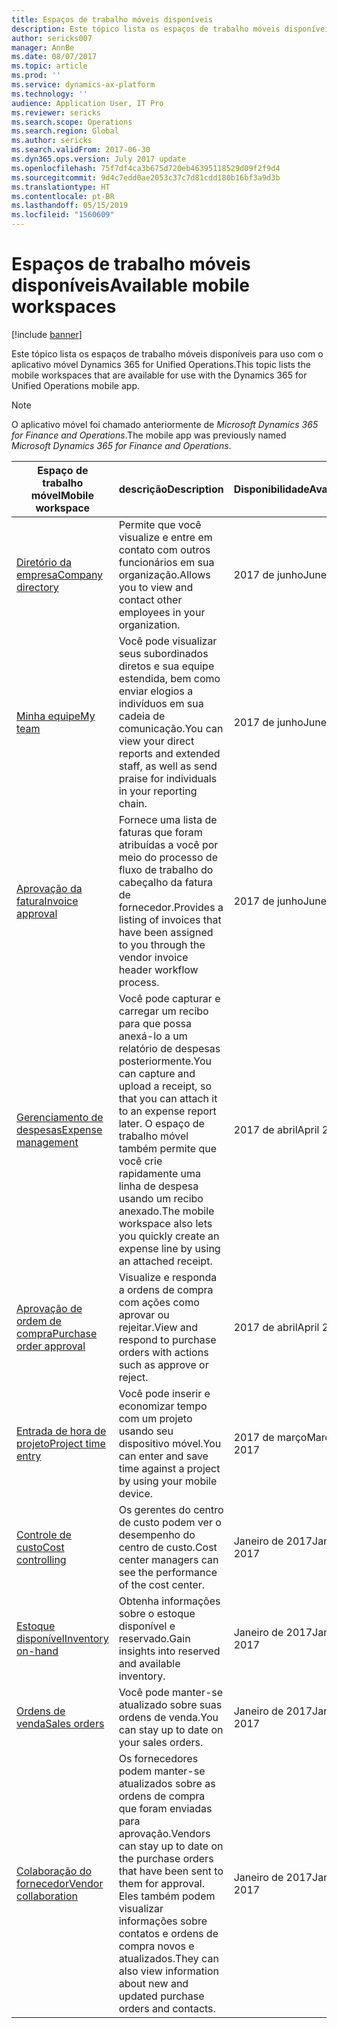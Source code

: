 ```yaml
---
title: Espaços de trabalho móveis disponíveis
description: Este tópico lista os espaços de trabalho móveis disponíveis para uso.
author: sericks007
manager: AnnBe
ms.date: 08/07/2017
ms.topic: article
ms.prod: ''
ms.service: dynamics-ax-platform
ms.technology: ''
audience: Application User, IT Pro
ms.reviewer: sericks
ms.search.scope: Operations
ms.search.region: Global
ms.author: sericks
ms.search.validFrom: 2017-06-30
ms.dyn365.ops.version: July 2017 update
ms.openlocfilehash: 75f7df4ca3b675d720eb46395118529d09f2f9d4
ms.sourcegitcommit: 9d4c7edd0ae2053c37c7d81cdd180b16bf3a9d3b
ms.translationtype: HT
ms.contentlocale: pt-BR
ms.lasthandoff: 05/15/2019
ms.locfileid: "1560609"
---
```

# <a name="available-mobile-workspaces"></a><span data-ttu-id="d1e3d-103">Espaços de trabalho móveis disponíveis</span><span class="sxs-lookup"><span data-stu-id="d1e3d-103">Available mobile workspaces</span></span>

[!include [banner](../includes/banner.md)]

<span data-ttu-id="d1e3d-104">Este tópico lista os espaços de trabalho móveis disponíveis para uso com o aplicativo móvel Dynamics 365 for Unified Operations.</span><span class="sxs-lookup"><span data-stu-id="d1e3d-104">This topic lists the mobile workspaces that are available for use with the Dynamics 365 for Unified Operations mobile app.</span></span>

> [!NOTE]
> <span data-ttu-id="d1e3d-105">O aplicativo móvel foi chamado anteriormente de *Microsoft Dynamics 365 for Finance and Operations*.</span><span class="sxs-lookup"><span data-stu-id="d1e3d-105">The mobile app was previously named *Microsoft Dynamics 365 for Finance and Operations*.</span></span>

| <span data-ttu-id="d1e3d-106">Espaço de trabalho móvel</span><span class="sxs-lookup"><span data-stu-id="d1e3d-106">Mobile workspace</span></span>     | <span data-ttu-id="d1e3d-107">descrição</span><span class="sxs-lookup"><span data-stu-id="d1e3d-107">Description</span></span>   | <span data-ttu-id="d1e3d-108">Disponibilidade</span><span class="sxs-lookup"><span data-stu-id="d1e3d-108">Availability</span></span>   |
|----------------------|---------------|--------------|
|[<span data-ttu-id="d1e3d-109">Diretório da empresa</span><span class="sxs-lookup"><span data-stu-id="d1e3d-109">Company directory</span></span>](company-directory-mobile-workspace.md)| <span data-ttu-id="d1e3d-110">Permite que você visualize e entre em contato com outros funcionários em sua organização.</span><span class="sxs-lookup"><span data-stu-id="d1e3d-110">Allows you to view and contact other employees in your organization.</span></span>| <span data-ttu-id="d1e3d-111">2017 de junho</span><span class="sxs-lookup"><span data-stu-id="d1e3d-111">June 2017</span></span> |    
|[<span data-ttu-id="d1e3d-112">Minha equipe</span><span class="sxs-lookup"><span data-stu-id="d1e3d-112">My team</span></span>](manager-self-service-mobile-workspace.md)| <span data-ttu-id="d1e3d-113">Você pode visualizar seus subordinados diretos e sua equipe estendida, bem como enviar elogios a indivíduos em sua cadeia de comunicação.</span><span class="sxs-lookup"><span data-stu-id="d1e3d-113">You can view your direct reports and extended staff, as well as send praise for individuals in your reporting chain.</span></span>|<span data-ttu-id="d1e3d-114">2017 de junho</span><span class="sxs-lookup"><span data-stu-id="d1e3d-114">June 2017</span></span> |     
|[<span data-ttu-id="d1e3d-115">Aprovação da fatura</span><span class="sxs-lookup"><span data-stu-id="d1e3d-115">Invoice approval</span></span>](invoice-approval-mobile-workspace.md)| <span data-ttu-id="d1e3d-116">Fornece uma lista de faturas que foram atribuídas a você por meio do processo de fluxo de trabalho do cabeçalho da fatura de fornecedor.</span><span class="sxs-lookup"><span data-stu-id="d1e3d-116">Provides a listing of invoices that have been assigned to you through the vendor invoice header workflow process.</span></span>| <span data-ttu-id="d1e3d-117">2017 de junho</span><span class="sxs-lookup"><span data-stu-id="d1e3d-117">June 2017</span></span>   |
| [<span data-ttu-id="d1e3d-118">Gerenciamento de despesas</span><span class="sxs-lookup"><span data-stu-id="d1e3d-118">Expense management</span></span>](../../financials/expense-management/expense-management-mobile-workspace.md) | <span data-ttu-id="d1e3d-119">Você pode capturar e carregar um recibo para que possa anexá-lo a um relatório de despesas posteriormente.</span><span class="sxs-lookup"><span data-stu-id="d1e3d-119">You can capture and upload a receipt, so that you can attach it to an expense report later.</span></span> <span data-ttu-id="d1e3d-120">O espaço de trabalho móvel também permite que você crie rapidamente uma linha de despesa usando um recibo anexado.</span><span class="sxs-lookup"><span data-stu-id="d1e3d-120">The mobile workspace also lets you quickly create an expense line by using an attached receipt.</span></span> | <span data-ttu-id="d1e3d-121">2017 de abril</span><span class="sxs-lookup"><span data-stu-id="d1e3d-121">April 2017</span></span> |
| [<span data-ttu-id="d1e3d-122">Aprovação de ordem de compra</span><span class="sxs-lookup"><span data-stu-id="d1e3d-122">Purchase order approval</span></span>](../../supply-chain/procurement/purchase-order-mobile-workspace.md) | <span data-ttu-id="d1e3d-123">Visualize e responda a ordens de compra com ações como aprovar ou rejeitar.</span><span class="sxs-lookup"><span data-stu-id="d1e3d-123">View and respond to purchase orders with actions such as approve or reject.</span></span> | <span data-ttu-id="d1e3d-124">2017 de abril</span><span class="sxs-lookup"><span data-stu-id="d1e3d-124">April 2017</span></span> |
| [<span data-ttu-id="d1e3d-125">Entrada de hora de projeto</span><span class="sxs-lookup"><span data-stu-id="d1e3d-125">Project time entry</span></span>](../../financials/project-management/project-time-entry-mobile-workspace.md) | <span data-ttu-id="d1e3d-126">Você pode inserir e economizar tempo com um projeto usando seu dispositivo móvel.</span><span class="sxs-lookup"><span data-stu-id="d1e3d-126">You can enter and save time against a project by using your mobile device.</span></span> | <span data-ttu-id="d1e3d-127">2017 de março</span><span class="sxs-lookup"><span data-stu-id="d1e3d-127">March 2017</span></span> |
| [<span data-ttu-id="d1e3d-128">Controle de custo</span><span class="sxs-lookup"><span data-stu-id="d1e3d-128">Cost controlling</span></span>](../../financials/cost-accounting/cost-controlling-mobile-workspace.md)     | <span data-ttu-id="d1e3d-129">Os gerentes do centro de custo podem ver o desempenho do centro de custo.</span><span class="sxs-lookup"><span data-stu-id="d1e3d-129">Cost center managers can see the performance of the cost center.</span></span>                                                                                               |  <span data-ttu-id="d1e3d-130">Janeiro de 2017</span><span class="sxs-lookup"><span data-stu-id="d1e3d-130">January 2017</span></span>        |
| [<span data-ttu-id="d1e3d-131">Estoque disponível</span><span class="sxs-lookup"><span data-stu-id="d1e3d-131">Inventory on-hand</span></span>](../../supply-chain/inventory/inventory-on-hand-mobile-workspace.md)    | <span data-ttu-id="d1e3d-132">Obtenha informações sobre o estoque disponível e reservado.</span><span class="sxs-lookup"><span data-stu-id="d1e3d-132">Gain insights into reserved and available inventory.</span></span>                                                                                                    |   <span data-ttu-id="d1e3d-133">Janeiro de 2017</span><span class="sxs-lookup"><span data-stu-id="d1e3d-133">January 2017</span></span>       |
| [<span data-ttu-id="d1e3d-134">Ordens de venda</span><span class="sxs-lookup"><span data-stu-id="d1e3d-134">Sales orders</span></span>](../../supply-chain/sales-marketing/sales-orders-mobile-workspace.md)         | <span data-ttu-id="d1e3d-135">Você pode manter-se atualizado sobre suas ordens de venda.</span><span class="sxs-lookup"><span data-stu-id="d1e3d-135">You can stay up to date on your sales orders.</span></span>                                                                                                                          |  <span data-ttu-id="d1e3d-136">Janeiro de 2017</span><span class="sxs-lookup"><span data-stu-id="d1e3d-136">January 2017</span></span>                  |
| [<span data-ttu-id="d1e3d-137">Colaboração do fornecedor</span><span class="sxs-lookup"><span data-stu-id="d1e3d-137">Vendor collaboration</span></span>](../../supply-chain/procurement/vendor-collaboration-mobile-workspace.md) | <span data-ttu-id="d1e3d-138">Os fornecedores podem manter-se atualizados sobre as ordens de compra que foram enviadas para aprovação.</span><span class="sxs-lookup"><span data-stu-id="d1e3d-138">Vendors can stay up to date on the purchase orders that have been sent to them for approval.</span></span> <span data-ttu-id="d1e3d-139">Eles também podem visualizar informações sobre contatos e ordens de compra novos e atualizados.</span><span class="sxs-lookup"><span data-stu-id="d1e3d-139">They can also view information about new and updated purchase orders and contacts.</span></span> |<span data-ttu-id="d1e3d-140">Janeiro de 2017</span><span class="sxs-lookup"><span data-stu-id="d1e3d-140">January 2017</span></span>    |

